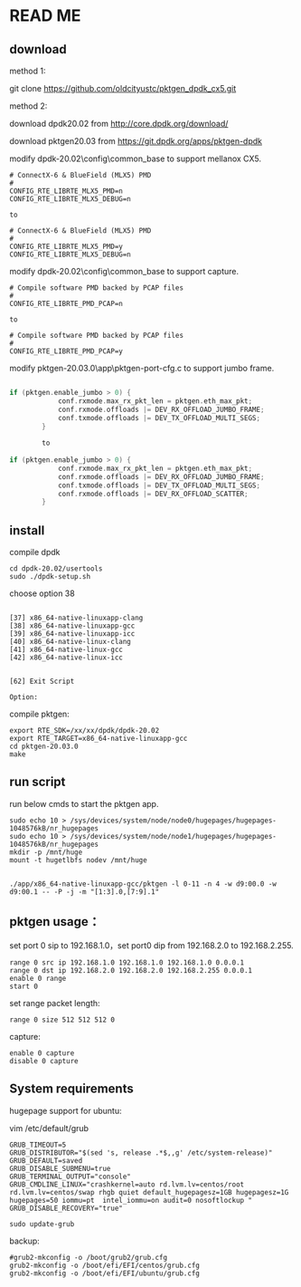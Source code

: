 # READ ME

## download

method 1:

git clone https://github.com/oldcityustc/pktgen_dpdk_cx5.git

method 2:

download dpdk20.02 from http://core.dpdk.org/download/

download pktgen20.03 from https://git.dpdk.org/apps/pktgen-dpdk

modify dpdk-20.02\config\common_base to support mellanox CX5.

```shell
# ConnectX-6 & BlueField (MLX5) PMD
#
CONFIG_RTE_LIBRTE_MLX5_PMD=n
CONFIG_RTE_LIBRTE_MLX5_DEBUG=n

to 

# ConnectX-6 & BlueField (MLX5) PMD
#
CONFIG_RTE_LIBRTE_MLX5_PMD=y
CONFIG_RTE_LIBRTE_MLX5_DEBUG=n
```

modify dpdk-20.02\config\common_base to support capture.

```shell
# Compile software PMD backed by PCAP files
#
CONFIG_RTE_LIBRTE_PMD_PCAP=n

to

# Compile software PMD backed by PCAP files
#
CONFIG_RTE_LIBRTE_PMD_PCAP=y
```

modify pktgen-20.03.0\app\pktgen-port-cfg.c	to support jumbo frame.	

```c

if (pktgen.enable_jumbo > 0) {
			conf.rxmode.max_rx_pkt_len = pktgen.eth_max_pkt;
			conf.rxmode.offloads |= DEV_RX_OFFLOAD_JUMBO_FRAME;
			conf.txmode.offloads |= DEV_TX_OFFLOAD_MULTI_SEGS;
		}
		
		to
		
if (pktgen.enable_jumbo > 0) {
			conf.rxmode.max_rx_pkt_len = pktgen.eth_max_pkt;
			conf.rxmode.offloads |= DEV_RX_OFFLOAD_JUMBO_FRAME;
			conf.txmode.offloads |= DEV_TX_OFFLOAD_MULTI_SEGS;
			conf.rxmode.offloads |= DEV_RX_OFFLOAD_SCATTER;
		}
```



## install

compile dpdk

```
cd dpdk-20.02/usertools
sudo ./dpdk-setup.sh
```

choose option 38 

```

[37] x86_64-native-linuxapp-clang
[38] x86_64-native-linuxapp-gcc
[39] x86_64-native-linuxapp-icc
[40] x86_64-native-linux-clang
[41] x86_64-native-linux-gcc
[42] x86_64-native-linux-icc


[62] Exit Script

Option:
```

compile pktgen:

```shell
export RTE_SDK=/xx/xx/dpdk/dpdk-20.02
export RTE_TARGET=x86_64-native-linuxapp-gcc
cd pktgen-20.03.0
make
```



## run script

run below cmds to start the pktgen app.

```shell
sudo echo 10 > /sys/devices/system/node/node0/hugepages/hugepages-1048576kB/nr_hugepages
sudo echo 10 > /sys/devices/system/node/node1/hugepages/hugepages-1048576kB/nr_hugepages
mkdir -p /mnt/huge
mount -t hugetlbfs nodev /mnt/huge


./app/x86_64-native-linuxapp-gcc/pktgen -l 0-11 -n 4 -w d9:00.0 -w d9:00.1 -- -P -j -m "[1:3].0,[7:9].1"

```



## pktgen usage：

set port 0 sip to 192.168.1.0，set port0 dip from 192.168.2.0 to 192.168.2.255.

```shell
range 0 src ip 192.168.1.0 192.168.1.0 192.168.1.0 0.0.0.1
range 0 dst ip 192.168.2.0 192.168.2.0 192.168.2.255 0.0.0.1
enable 0 range
start 0
```

set range packet length:

```
range 0 size 512 512 512 0
```

capture:

```
enable 0 capture
disable 0 capture
```



## System requirements

hugepage support for ubuntu:

vim /etc/default/grub

```
GRUB_TIMEOUT=5
GRUB_DISTRIBUTOR="$(sed 's, release .*$,,g' /etc/system-release)"
GRUB_DEFAULT=saved
GRUB_DISABLE_SUBMENU=true
GRUB_TERMINAL_OUTPUT="console"
GRUB_CMDLINE_LINUX="crashkernel=auto rd.lvm.lv=centos/root rd.lvm.lv=centos/swap rhgb quiet default_hugepagesz=1GB hugepagesz=1G hugepages=50 iommu=pt  intel_iommu=on audit=0 nosoftlockup "
GRUB_DISABLE_RECOVERY="true"

```

```shell
sudo update-grub
```

backup:

```shell
#grub2-mkconfig -o /boot/grub2/grub.cfg
grub2-mkconfig -o /boot/efi/EFI/centos/grub.cfg
grub2-mkconfig -o /boot/efi/EFI/ubuntu/grub.cfg
```

